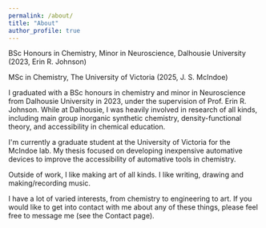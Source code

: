 ```yaml
---
permalink: /about/
title: "About"
author_profile: true
---
```

BSc Honours in Chemistry, Minor in Neuroscience, Dalhousie University (2023, Erin R. Johnson)

MSc in Chemistry, The University of Victoria (2025, J. S. McIndoe)

I graduated with a BSc honours in chemistry and minor in Neuroscience from Dalhousie University in 2023, under the supervision of Prof. Erin R. Johnson. While at Dalhousie, I was heavily involved in research of all kinds, including main group inorganic synthetic chemistry, density-functional theory, and accessibility in chemical education.

I'm currently a graduate student at the University of Victoria for the McIndoe lab. My thesis focused on developing inexpensive automative devices to improve the accessibility of automative tools in chemistry.

Outside of work, I like making art of all kinds. I like writing, drawing and making/recording music.

I have a lot of varied interests, from chemistry to engineering to art. If you would like to get into contact with me about any of these things, please feel free to message me (see the Contact page).
